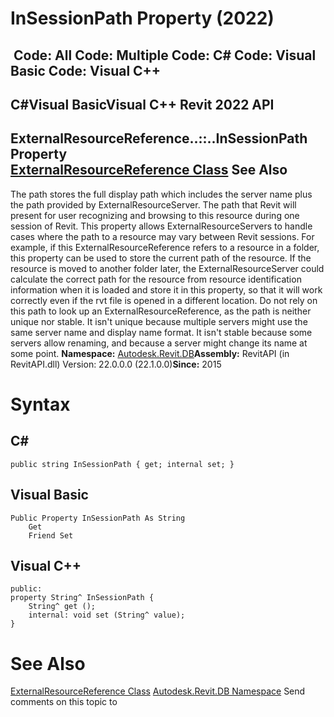 # InSessionPath Property (2022)

﻿
 Code: All Code: Multiple Code: C# Code: Visual Basic Code: Visual C++   
---  
C#Visual BasicVisual C++
Revit 2022 API  
---  
ExternalResourceReference..::..InSessionPath Property   
[ExternalResourceReference Class](ffad9c15-8fc9-fbfd-f328-101533f4cf74.md "ExternalResourceReference Class") See Also  
---  
The path stores the full display path which includes the server name plus the path provided by ExternalResourceServer.
The path that Revit will present for user recognizing and browsing to this resource during one session of Revit.
This property allows ExternalResourceServers to handle cases where the path to a resource may vary between Revit sessions. For example, if this ExternalResourceReference refers to a resource in a folder, this property can be used to store the current path of the resource. If the resource is moved to another folder later, the ExternalResourceServer could calculate the correct path for the resource from resource identification information when it is loaded and store it in this property, so that it will work correctly even if the rvt file is opened in a different location.
Do not rely on this path to look up an ExternalResourceReference, as the path is neither unique nor stable. It isn't unique because multiple servers might use the same server name and display name format. It isn't stable because some servers allow renaming, and because a server might change its name at some point.
**Namespace:** [Autodesk.Revit.DB](87546ba7-461b-c646-cbb1-2cb8f5bff8b2.md "Autodesk.Revit.DB Namespace")**Assembly:** RevitAPI (in RevitAPI.dll) Version: 22.0.0.0 (22.1.0.0)**Since:** 2015 
# Syntax
C#  
---  
```text
public string InSessionPath { get; internal set; }
```
  
Visual Basic  
---  
```text
Public Property InSessionPath As String
	Get
	Friend Set
```
  
Visual C++  
---  
```text
public:
property String^ InSessionPath {
	String^ get ();
	internal: void set (String^ value);
}
```
  
# See Also
[ExternalResourceReference Class](ffad9c15-8fc9-fbfd-f328-101533f4cf74.md "ExternalResourceReference Class")
[Autodesk.Revit.DB Namespace](87546ba7-461b-c646-cbb1-2cb8f5bff8b2.md "Autodesk.Revit.DB Namespace")
Send comments on this topic to 